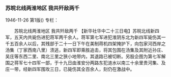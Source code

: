 ### 苏皖北线两淮地区  我共歼敌两千

1946-11-26
第1版()
专栏：

　　苏皖北线两淮地区
    我共歼敌两千
    【新华社华中二十三日电】苏皖北线新四军，五天内共毙伤进犯蒋军两千余人。蒋军第七军进犯淮阴东北为新四军毙伤其一千五百余人以后，其残部于二十一日下午在美制蒋机四架掩护下，向包家河西岸之汤集（丁家西南八里）溃逃，新四军即乘胜追击，将其包围在汤集及其附近孙庄、吴庄等东西二里、南北三里之狭小地带内，其退路已被切断。另股企图为第七军解围之蒋军七十四军一部，于十九日由淮安分两路东犯涟水以南三十余里贵河集、及庄一带，经新四军围攻三日，已毙伤其全百余人，刻仍在激战中。
